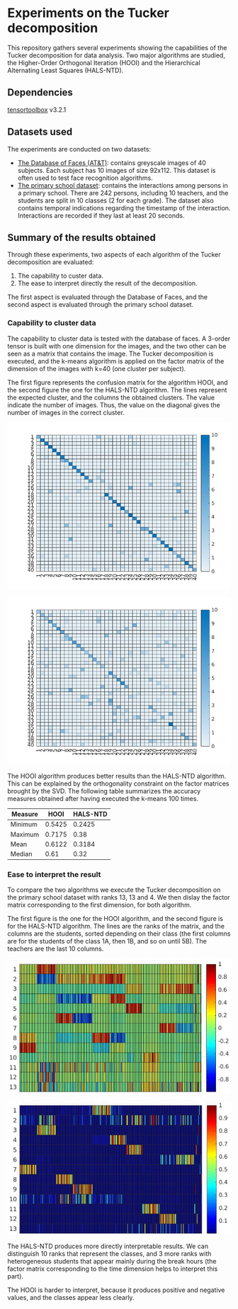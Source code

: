 # Experiments on the Tucker decomposition

This repository gathers several experiments showing the capabilities of the Tucker decomposition for data analysis. Two major algorithms are studied, the Higher-Order Orthogonal Iteration (HOOI) and the Hierarchical Alternating Least Squares (HALS-NTD).

## Dependencies

[tensortoolbox](https://www.tensortoolbox.org/) v3.2.1

## Datasets used

The experiments are conducted on two datasets:
- [The Database of Faces (AT&T)](https://cam-orl.co.uk/facedatabase.html): contains greyscale images of 40 subjects. Each subject has 10 images of size 92x112. This dataset is often used to test face recognition algorithms.
- [The primary school dataset](http://www.sociopatterns.org/datasets/primary-school-cumulative-networks/): contains the interactions among persons in a primary school. There are 242 persons, including 10 teachers, and the students are split in 10 classes (2 for each grade). The dataset also contains temporal indications regarding the timestamp of the interaction. Interactions are recorded if they last at least 20 seconds.

## Summary of the results obtained

Through these experiments, two aspects of each algorithm of the Tucker decomposition are evaluated:
1. The capability to custer data.
1. The ease to interpret directly the result of the decomposition.

The first aspect is evaluated through the Database of Faces, and the second aspect is evaluated through the primary school dataset.

### Capability to cluster data

The capability to cluster data is tested with the database of faces. A 3-order tensor is built with one dimension for the images, and the two other can be seen as a matrix that contains the image. The Tucker decomposition is executed, and the k-means algorithm is applied on the factor matrix of the dimension of the images with k=40 (one cluster per subject).

The first figure represents the confusion matrix for the algorithm HOOI, and the second figure the one for the HALS-NTD algorithm. The lines represent the expected cluster, and the columns the obtained clusters. The value indicate the number of images. Thus, the value on the diagonal gives the number of images in the correct cluster.  

![Confusion matrix for the HOOI algorithm](images/database_of_faces/hooi_confusion_matrix.png)

![Confusion matrix for the HALS-NTD algorithm](images/database_of_faces/hals_confusion_matrix.png)

The HOOI algorithm produces better results than the HALS-NTD algorithm. This can be explained by the orthogonality constraint on the factor matrices brought by the SVD. The following table summarizes the accuracy measures obtained after having executed the k-means 100 times.

| Measure  | HOOI  | HALS-NTD  |
|---|---|---|
| Minimum  | 0.5425  | 0.2425  |
| Maximum  | 0.7175  | 0.38  |
| Mean  | 0.6122  | 0.3184  |
| Median  | 0.61  | 0.32  |

### Ease to interpret the result

To compare the two algorithms we execute the Tucker decomposition on the primary school dataset with ranks 13, 13 and 4. We then dislay the factor matrix corresponding to the first dimension, for both algorithm.

The first figure is the one for the HOOI algorithm, and the second figure is for the HALS-NTD algorithm. The lines are the ranks of the matrix, and the columns are the students, sorted depending on their class (the first columns are for the students of the class 1A, then 1B, and so on until 5B). The teachers are the last 10 columns.

![Heatmap of the factor matrix corresponding to the first dimension - HOOI algorithm](images/primary_school/hooi_factor_matrix_students.png)

![Heatmap of the factor matrix corresponding to the first dimension - HALS-NTD algorithm](images/primary_school/hals_factor_matrix_students.png)

The HALS-NTD produces more directly interpretable results. We can distinguish 10 ranks that represent the classes, and 3 more ranks with heterogeneous students that appear mainly during the break hours (the factor matrix corresponding to the time dimension helps to interpret this part).

The HOOI is harder to interpret, because it produces positive and negative values, and the classes appear less clearly.
